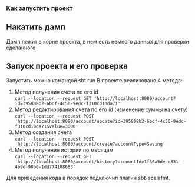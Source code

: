 ### Как запустить проект
## Накатить дамп
Дамп лежит в корне проекта, в нем есть немного данных для проверки сделанного

## Запуск проекта и его проверка
Запустить можно командой sbt run
В проекте реализовано 4 метода:
1) Метод получения счета по его id \
```curl --location --request GET 'http://localhost:8080/account?id=395808b2-6bdf-4c50-9edc-f310cd10da71'```
2) Метод редактирования счета по его id (изменение суммы на счету) \
```curl --location --request POST  'http://localhost:8080/account/update?id=395808b2-6bdf-4c50-9edc-f310cd10da71&value=3000'```
3) Метод создания счета \
```curl --location --request POST  'http://localhost:8080/account/create?accountType=Saving'```
4) Метод получения истории по месяцам \
```curl --location --request GET  'http://localhost:8080/account/history?accountId=1f30a5de-e331-4b9d-90b6-1dd774188683'```

Для приведения кода в порядок подключил плагин sbt-scalafmt.